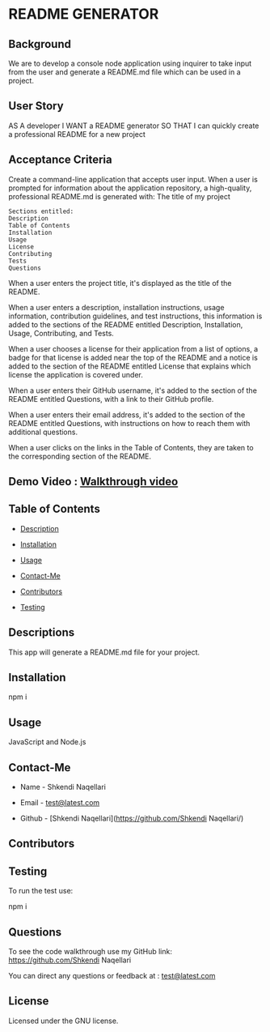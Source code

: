 # README GENERATOR

## Background
We are to develop a console node application using inquirer to take input from the user and generate a README.md file which can be used in a project.

## User Story
AS A developer I WANT a README generator SO THAT I can quickly create a professional README for a new project


## Acceptance Criteria

Create a command-line application that accepts user input.
When a user is prompted for information about the application repository, a high-quality, professional README.md is generated with:
    The title of my project
    
    Sections entitled:
    Description
    Table of Contents
    Installation
    Usage
    License
    Contributing
    Tests
    Questions

When a user enters the project title, it's displayed as the title of the README.

When a user enters a description, installation instructions, usage information, contribution guidelines,
and test instructions, this information is added to the sections of the README entitled Description, Installation, 
Usage, Contributing, and Tests.

When a user chooses a license for their application from a list of options, a badge for that license 
is added near the top of the README and a notice is added to the section of the README entitled License 
that explains which license the application is covered under.

When a user enters their GitHub username, it's added to the section of the README entitled Questions, 
with a link to their GitHub profile.

When a user enters their email address, it's added to the section of the README entitled Questions, 
with instructions on how to reach them with additional questions.

When a user clicks on the links in the Table of Contents, they are taken to the corresponding section of the README.



## Demo Video : [Walkthrough video]()

## Table of Contents 

* [Description](#description)

* [Installation](#installation)

* [Usage](#usage)

* [Contact-Me](#contact-me)

* [Contributors](#contributors)

* [Testing](#testing)

## Descriptions

This app will generate a README.md file for your project.

## Installation

npm i

## Usage

JavaScript and Node.js

## Contact-Me

* Name - Shkendi Naqellari

* Email - test@latest.com

* Github - [Shkendi Naqellari](https://github.com/Shkendi Naqellari/)

## Contributors



## Testing

To run the test use:

npm i

## Questions

To see the code walkthrough use my GitHub link: https://github.com/Shkendi Naqellari

You can direct any questions or feedback at : test@latest.com 


## License
  Licensed under the GNU license.